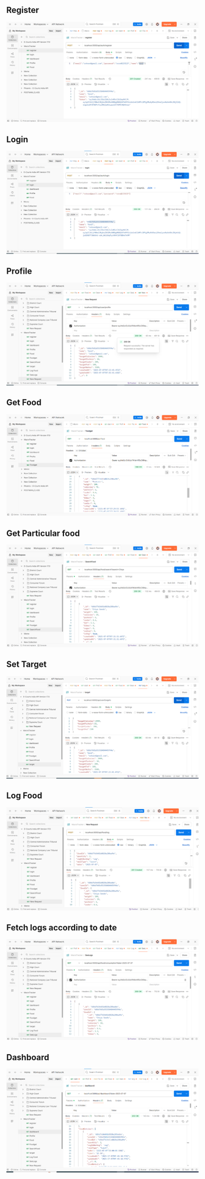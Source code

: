 <h1>

<h2>Register </h2>

![alt text](image.png)

<h2>Login </h2>

![alt text](image-1.png)

<h2>Profile</h2>

![alt text](image-7.png)


<h2>Get Food</h2>

![alt text](image-2.png)

<h2> Get Particular food </h2>

![alt text](image-3.png)

<h2> Set Target </h2>

![alt text](image-4.png)

<h2> Log Food </h2>

![alt text](image-5.png)


<h2> Fetch logs according to date </h2>

![alt text](image-6.png)

<h2> Dashboard </h2>

![alt text](image-8.png)